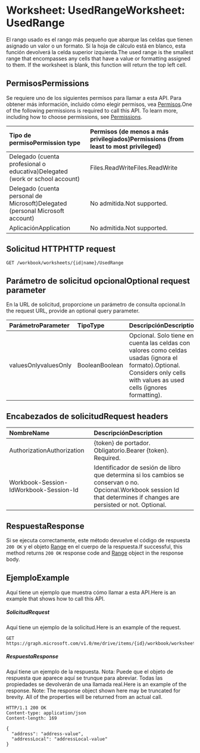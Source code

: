 # <a name="worksheet-usedrange"></a><span data-ttu-id="98594-101">Worksheet: UsedRange</span><span class="sxs-lookup"><span data-stu-id="98594-101">Worksheet: UsedRange</span></span>

<span data-ttu-id="98594-p101">El rango usado es el rango más pequeño que abarque las celdas que tienen asignado un valor o un formato. Si la hoja de cálculo está en blanco, esta función devolverá la celda superior izquierda.</span><span class="sxs-lookup"><span data-stu-id="98594-p101">The used range is the smallest range that encompasses any cells that have a value or formatting assigned to them. If the worksheet is blank, this function will return the top left cell.</span></span>
## <a name="permissions"></a><span data-ttu-id="98594-104">Permisos</span><span class="sxs-lookup"><span data-stu-id="98594-104">Permissions</span></span>
<span data-ttu-id="98594-p102">Se requiere uno de los siguientes permisos para llamar a esta API. Para obtener más información, incluido cómo elegir permisos, vea [Permisos](../../../concepts/permissions_reference.md).</span><span class="sxs-lookup"><span data-stu-id="98594-p102">One of the following permissions is required to call this API. To learn more, including how to choose permissions, see [Permissions](../../../concepts/permissions_reference.md).</span></span>

|<span data-ttu-id="98594-107">Tipo de permiso</span><span class="sxs-lookup"><span data-stu-id="98594-107">Permission type</span></span>      | <span data-ttu-id="98594-108">Permisos (de menos a más privilegiados)</span><span class="sxs-lookup"><span data-stu-id="98594-108">Permissions (from least to most privileged)</span></span>              |
|:--------------------|:---------------------------------------------------------|
|<span data-ttu-id="98594-109">Delegado (cuenta profesional o educativa)</span><span class="sxs-lookup"><span data-stu-id="98594-109">Delegated (work or school account)</span></span> | <span data-ttu-id="98594-110">Files.ReadWrite</span><span class="sxs-lookup"><span data-stu-id="98594-110">Files.ReadWrite</span></span>    |
|<span data-ttu-id="98594-111">Delegado (cuenta personal de Microsoft)</span><span class="sxs-lookup"><span data-stu-id="98594-111">Delegated (personal Microsoft account)</span></span> | <span data-ttu-id="98594-112">No admitida.</span><span class="sxs-lookup"><span data-stu-id="98594-112">Not supported.</span></span>    |
|<span data-ttu-id="98594-113">Aplicación</span><span class="sxs-lookup"><span data-stu-id="98594-113">Application</span></span> | <span data-ttu-id="98594-114">No admitida.</span><span class="sxs-lookup"><span data-stu-id="98594-114">Not supported.</span></span> |

## <a name="http-request"></a><span data-ttu-id="98594-115">Solicitud HTTP</span><span class="sxs-lookup"><span data-stu-id="98594-115">HTTP request</span></span>
<!-- { "blockType": "ignored" } -->
```http
GET /workbook/worksheets/{id|name}/UsedRange

```

## <a name="optional-request-parameter"></a><span data-ttu-id="98594-116">Parámetro de solicitud opcional</span><span class="sxs-lookup"><span data-stu-id="98594-116">Optional request parameter</span></span>
<span data-ttu-id="98594-117">En la URL de solicitud, proporcione un parámetro de consulta opcional.</span><span class="sxs-lookup"><span data-stu-id="98594-117">In the request URL, provide an optional query parameter.</span></span>

| <span data-ttu-id="98594-118">Parámetro</span><span class="sxs-lookup"><span data-stu-id="98594-118">Parameter</span></span>    | <span data-ttu-id="98594-119">Tipo</span><span class="sxs-lookup"><span data-stu-id="98594-119">Type</span></span>   |<span data-ttu-id="98594-120">Descripción</span><span class="sxs-lookup"><span data-stu-id="98594-120">Description</span></span>|
|:---------------|:--------|:----------|
|<span data-ttu-id="98594-121">valuesOnly</span><span class="sxs-lookup"><span data-stu-id="98594-121">valuesOnly</span></span>|<span data-ttu-id="98594-122">Boolean</span><span class="sxs-lookup"><span data-stu-id="98594-122">Boolean</span></span>|<span data-ttu-id="98594-p103">Opcional. Solo tiene en cuenta las celdas con valores como celdas usadas (ignora el formato).</span><span class="sxs-lookup"><span data-stu-id="98594-p103">Optional. Considers only cells with values as used cells (ignores formatting).</span></span>|

## <a name="request-headers"></a><span data-ttu-id="98594-125">Encabezados de solicitud</span><span class="sxs-lookup"><span data-stu-id="98594-125">Request headers</span></span>
| <span data-ttu-id="98594-126">Nombre</span><span class="sxs-lookup"><span data-stu-id="98594-126">Name</span></span>       | <span data-ttu-id="98594-127">Descripción</span><span class="sxs-lookup"><span data-stu-id="98594-127">Description</span></span>|
|:---------------|:----------|
| <span data-ttu-id="98594-128">Authorization</span><span class="sxs-lookup"><span data-stu-id="98594-128">Authorization</span></span>  | <span data-ttu-id="98594-p104">{token} de portador. Obligatorio.</span><span class="sxs-lookup"><span data-stu-id="98594-p104">Bearer {token}. Required.</span></span> |
| <span data-ttu-id="98594-131">Workbook-Session-Id</span><span class="sxs-lookup"><span data-stu-id="98594-131">Workbook-Session-Id</span></span>  | <span data-ttu-id="98594-p105">Identificador de sesión de libro que determina si los cambios se conservan o no. Opcional.</span><span class="sxs-lookup"><span data-stu-id="98594-p105">Workbook session Id that determines if changes are persisted or not. Optional.</span></span>|

## <a name="response"></a><span data-ttu-id="98594-134">Respuesta</span><span class="sxs-lookup"><span data-stu-id="98594-134">Response</span></span>

<span data-ttu-id="98594-135">Si se ejecuta correctamente, este método devuelve el código de respuesta `200 OK` y el objeto [Range](../resources/range.md) en el cuerpo de la respuesta.</span><span class="sxs-lookup"><span data-stu-id="98594-135">If successful, this method returns `200 OK` response code and [Range](../resources/range.md) object in the response body.</span></span>

## <a name="example"></a><span data-ttu-id="98594-136">Ejemplo</span><span class="sxs-lookup"><span data-stu-id="98594-136">Example</span></span>
<span data-ttu-id="98594-137">Aquí tiene un ejemplo que muestra cómo llamar a esta API.</span><span class="sxs-lookup"><span data-stu-id="98594-137">Here is an example that shows how to call this API.</span></span>
##### <a name="request"></a><span data-ttu-id="98594-138">Solicitud</span><span class="sxs-lookup"><span data-stu-id="98594-138">Request</span></span>
<span data-ttu-id="98594-139">Aquí tiene un ejemplo de la solicitud.</span><span class="sxs-lookup"><span data-stu-id="98594-139">Here is an example of the request.</span></span>
<!-- {
  "blockType": "request",
  "name": "worksheet_usedrange"
}-->
```http
GET https://graph.microsoft.com/v1.0/me/drive/items/{id}/workbook/worksheets/{id|name}/UsedRange(valuesOnly=true)
```

##### <a name="response"></a><span data-ttu-id="98594-140">Respuesta</span><span class="sxs-lookup"><span data-stu-id="98594-140">Response</span></span>
<span data-ttu-id="98594-p106">Aquí tiene un ejemplo de la respuesta. Nota: Puede que el objeto de respuesta que aparece aquí se trunque para abreviar. Todas las propiedades se devolverán de una llamada real.</span><span class="sxs-lookup"><span data-stu-id="98594-p106">Here is an example of the response. Note: The response object shown here may be truncated for brevity. All of the properties will be returned from an actual call.</span></span>
<!-- {
  "blockType": "response",
  "truncated": true,
  "@odata.type": "microsoft.graph.range"
} -->
```http
HTTP/1.1 200 OK
Content-type: application/json
Content-length: 169

{
  "address": "address-value",
  "addressLocal": "addressLocal-value"
}
```

<!-- uuid: 8fcb5dbc-d5aa-4681-8e31-b001d5168d79
2015-10-25 14:57:30 UTC -->
<!-- {
  "type": "#page.annotation",
  "description": "Worksheet: UsedRange",
  "keywords": "",
  "section": "documentation",
  "tocPath": ""
}-->
